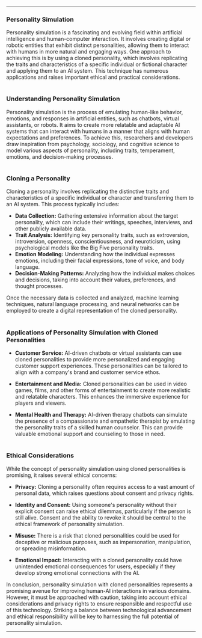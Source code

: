 ***
### Personality Simulation

Personality simulation is a fascinating and evolving field within artificial intelligence and human-computer interaction. It involves creating digital or robotic entities that exhibit distinct personalities, allowing them to interact with humans in more natural and engaging ways. One approach to achieving this is by using a cloned personality, which involves replicating the traits and characteristics of a specific individual or fictional character and applying them to an AI system. This technique has numerous applications and raises important ethical and practical considerations.

#
### Understanding Personality Simulation

Personality simulation is the process of emulating human-like behavior, emotions, and responses in artificial entities, such as chatbots, virtual assistants, or robots. It aims to create more relatable and adaptable AI systems that can interact with humans in a manner that aligns with human expectations and preferences. To achieve this, researchers and developers draw inspiration from psychology, sociology, and cognitive science to model various aspects of personality, including traits, temperament, emotions, and decision-making processes.

#
### Cloning a Personality


Cloning a personality involves replicating the distinctive traits and characteristics of a specific individual or character and transferring them to an AI system. This process typically includes:

- **Data Collection:** Gathering extensive information about the target personality, which can include their writings, speeches, interviews, and other publicly available data.
- **Trait Analysis:** Identifying key personality traits, such as extroversion, introversion, openness, conscientiousness, and neuroticism, using psychological models like the Big Five personality traits.
- **Emotion Modeling:** Understanding how the individual expresses emotions, including their facial expressions, tone of voice, and body language.
- **Decision-Making Patterns:** Analyzing how the individual makes choices and decisions, taking into account their values, preferences, and thought processes.

Once the necessary data is collected and analyzed, machine learning techniques, natural language processing, and neural networks can be employed to create a digital representation of the cloned personality.

#
### Applications of Personality Simulation with Cloned Personalities

- **Customer Service:** AI-driven chatbots or virtual assistants can use cloned personalities to provide more personalized and engaging customer support experiences. These personalities can be tailored to align with a company's brand and customer service ethos.

- **Entertainment and Media:** Cloned personalities can be used in video games, films, and other forms of entertainment to create more realistic and relatable characters. This enhances the immersive experience for players and viewers.

- **Mental Health and Therapy:** AI-driven therapy chatbots can simulate the presence of a compassionate and empathetic therapist by emulating the personality traits of a skilled human counselor. This can provide valuable emotional support and counseling to those in need.

#
### Ethical Considerations

While the concept of personality simulation using cloned personalities is promising, it raises several ethical concerns:

- **Privacy:** Cloning a personality often requires access to a vast amount of personal data, which raises questions about consent and privacy rights.

- **Identity and Consent:** Using someone's personality without their explicit consent can raise ethical dilemmas, particularly if the person is still alive. Consent and the ability to revoke it should be central to the ethical framework of personality simulation.

- **Misuse:** There is a risk that cloned personalities could be used for deceptive or malicious purposes, such as impersonation, manipulation, or spreading misinformation.

- **Emotional Impact:** Interacting with a cloned personality could have unintended emotional consequences for users, especially if they develop strong emotional connections with the AI.

In conclusion, personality simulation with cloned personalities represents a promising avenue for improving human-AI interactions in various domains. However, it must be approached with caution, taking into account ethical considerations and privacy rights to ensure responsible and respectful use of this technology. Striking a balance between technological advancement and ethical responsibility will be key to harnessing the full potential of personality simulation.

***
